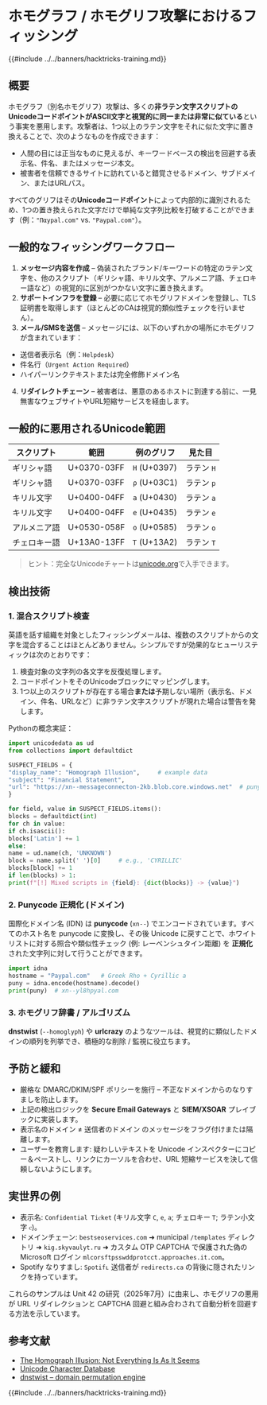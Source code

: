 # ホモグラフ / ホモグリフ攻撃におけるフィッシング

{{#include ../../banners/hacktricks-training.md}}

## 概要

ホモグラフ（別名ホモグリフ）攻撃は、多くの**非ラテン文字スクリプトのUnicodeコードポイントがASCII文字と視覚的に同一または非常に似ている**という事実を悪用します。攻撃者は、1つ以上のラテン文字をそれに似た文字に置き換えることで、次のようなものを作成できます：

* 人間の目には正当なものに見えるが、キーワードベースの検出を回避する表示名、件名、またはメッセージ本文。
* 被害者を信頼できるサイトに訪れていると錯覚させるドメイン、サブドメイン、またはURLパス。

すべてのグリフはその**Unicodeコードポイント**によって内部的に識別されるため、1つの置き換えられた文字だけで単純な文字列比較を打破することができます（例：`"Παypal.com"` vs. `"Paypal.com"`）。

## 一般的なフィッシングワークフロー

1. **メッセージ内容を作成** – 偽装されたブランド/キーワードの特定のラテン文字を、他のスクリプト（ギリシャ語、キリル文字、アルメニア語、チェロキー語など）の視覚的に区別がつかない文字に置き換えます。
2. **サポートインフラを登録** – 必要に応じてホモグリフドメインを登録し、TLS証明書を取得します（ほとんどのCAは視覚的類似性チェックを行いません）。
3. **メール/SMSを送信** – メッセージには、以下のいずれかの場所にホモグリフが含まれています：
* 送信者表示名（例：`Ηеlрdеѕk`）
* 件名行（`Urgеnt Аctіon Rеquіrеd`）
* ハイパーリンクテキストまたは完全修飾ドメイン名
4. **リダイレクトチェーン** – 被害者は、悪意のあるホストに到達する前に、一見無害なウェブサイトやURL短縮サービスを経由します。

## 一般的に悪用されるUnicode範囲

| スクリプト | 範囲 | 例のグリフ | 見た目 |
|--------|-------|---------------|------------|
| ギリシャ語  | U+0370-03FF | `Η` (U+0397) | ラテン `H` |
| ギリシャ語  | U+0370-03FF | `ρ` (U+03C1) | ラテン `p` |
| キリル文字 | U+0400-04FF | `а` (U+0430) | ラテン `a` |
| キリル文字 | U+0400-04FF | `е` (U+0435) | ラテン `e` |
| アルメニア語 | U+0530-058F | `օ` (U+0585) | ラテン `o` |
| チェロキー語 | U+13A0-13FF | `Ꭲ` (U+13A2) | ラテン `T` |

> ヒント：完全なUnicodeチャートは[unicode.org](https://home.unicode.org/)で入手できます。

## 検出技術

### 1. 混合スクリプト検査

英語を話す組織を対象としたフィッシングメールは、複数のスクリプトからの文字を混合することはほとんどありません。シンプルですが効果的なヒューリスティックは次のとおりです：

1. 検査対象の文字列の各文字を反復処理します。
2. コードポイントをそのUnicodeブロックにマッピングします。
3. 1つ以上のスクリプトが存在する場合**または**予期しない場所（表示名、ドメイン、件名、URLなど）に非ラテン文字スクリプトが現れた場合は警告を発します。

Pythonの概念実証：
```python
import unicodedata as ud
from collections import defaultdict

SUSPECT_FIELDS = {
"display_name": "Ηоmоgraph Illusion",     # example data
"subject": "Finаnꮯiаl Տtatеmеnt",
"url": "https://xn--messageconnecton-2kb.blob.core.windows.net"  # punycode
}

for field, value in SUSPECT_FIELDS.items():
blocks = defaultdict(int)
for ch in value:
if ch.isascii():
blocks['Latin'] += 1
else:
name = ud.name(ch, 'UNKNOWN')
block = name.split(' ')[0]     # e.g., 'CYRILLIC'
blocks[block] += 1
if len(blocks) > 1:
print(f"[!] Mixed scripts in {field}: {dict(blocks)} -> {value}")
```
### 2. Punycode 正規化 (ドメイン)

国際化ドメイン名 (IDN) は **punycode** (`xn--`) でエンコードされています。すべてのホスト名を punycode に変換し、その後 Unicode に戻すことで、ホワイトリストに対する照合や類似性チェック (例: レーベンシュタイン距離) を **正規化**された文字列に対して行うことができます。
```python
import idna
hostname = "Ρаypal.com"   # Greek Rho + Cyrillic a
puny = idna.encode(hostname).decode()
print(puny)  # xn--yl8hpyal.com
```
### 3. ホモグリフ辞書 / アルゴリズム

**dnstwist** (`--homoglyph`) や **urlcrazy** のようなツールは、視覚的に類似したドメインの順列を列挙でき、積極的な削除 / 監視に役立ちます。

## 予防と緩和

* 厳格な DMARC/DKIM/SPF ポリシーを施行 – 不正なドメインからのなりすましを防止します。
* 上記の検出ロジックを **Secure Email Gateways** と **SIEM/XSOAR** プレイブックに実装します。
* 表示名のドメイン ≠ 送信者のドメイン のメッセージをフラグ付けまたは隔離します。
* ユーザーを教育します: 疑わしいテキストを Unicode インスペクターにコピー＆ペーストし、リンクにカーソルを合わせ、URL 短縮サービスを決して信頼しないようにします。

## 実世界の例

* 表示名: `Сonfidеntiаl Ꭲiꮯkеt` (キリル文字 `С`, `е`, `а`; チェロキー `Ꭲ`; ラテン小文字 `ꮯ`)。
* ドメインチェーン: `bestseoservices.com` ➜ municipal `/templates` ディレクトリ ➜ `kig.skyvaulyt.ru` ➜ カスタム OTP CAPTCHA で保護された偽の Microsoft ログイン `mlcorsftpsswddprotcct.approaches.it.com`。
* Spotify なりすまし: `Sρօtifւ` 送信者が `redirects.ca` の背後に隠されたリンクを持っています。

これらのサンプルは Unit 42 の研究（2025年7月）に由来し、ホモグリフの悪用が URL リダイレクションと CAPTCHA 回避と組み合わされて自動分析を回避する方法を示しています。

## 参考文献

- [The Homograph Illusion: Not Everything Is As It Seems](https://unit42.paloaltonetworks.com/homograph-attacks/)
- [Unicode Character Database](https://home.unicode.org/)
- [dnstwist – domain permutation engine](https://github.com/elceef/dnstwist)

{{#include ../../banners/hacktricks-training.md}}
